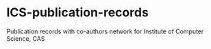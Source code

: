 # ICS-publication-records
Publication records with co-authors network for Institute of Computer Science, CAS
